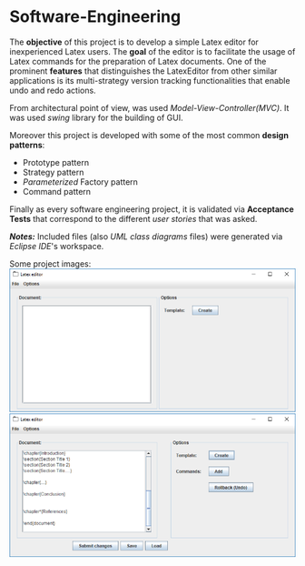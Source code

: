 # Software-Engineering

The **objective** of this project is to develop a simple Latex editor for inexperienced Latex users. 
The **goal** of the editor is to facilitate the usage of Latex commands for the preparation of Latex documents. 
One of the prominent **features** that distinguishes the LatexEditor from other similar applications is its multi-strategy version tracking functionalities that enable undo and redo actions.

From architectural point of view, was used *Model-View-Controller(MVC)*. It was used *swing* library for the building of GUI.

Moreover this project is developed with some of the most common **design patterns**:
 * Prototype pattern
 * Strategy pattern
 * *Parameterized* Factory pattern
 * Command pattern
 
 Finally as every software engineering project, it is validated via **Acceptance Tests** that correspond to the different *user stories* that was asked. 
 
***Notes:***
Included files (also *UML class diagrams* files) were generated via *Eclipse IDE*'s workspace.

Some project images:
![Latex1 sample image](/Images/Latex1.png)
![Latex2 sample image](/Images/Latex2.png)

